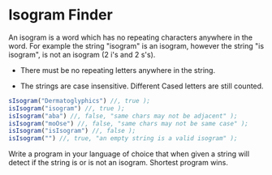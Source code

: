# Isogram Finder

An isogram is a word which has no repeating characters anywhere in the word. For example the string "isogram" is an isogram, however the string "is isogram", is not an isogram (2 i's and 2 s's).

- There must be no repeating letters anywhere in the string.

- The strings are case insensitive. Different Cased letters are still counted.

```js
sIsogram("Dermatoglyphics") //, true );
isIsogram("isogram") //, true );
isIsogram("aba") //, false, "same chars may not be adjacent" );
isIsogram("moOse") //, false, "same chars may not be same case" );
isIsogram("isIsogram") //, false );
isIsogram("") //, true, "an empty string is a valid isogram" );
```
Write a program in your language of choice that when given a string will detect if the string is or is not an isogram. Shortest program wins.
